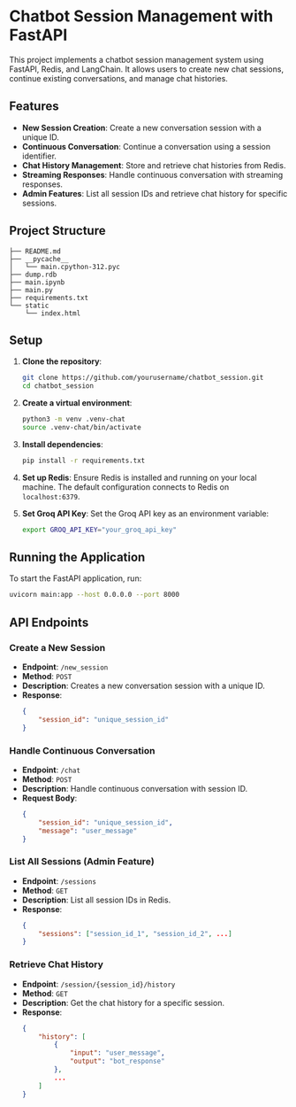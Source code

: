 # Chatbot Session Management with FastAPI

This project implements a chatbot session management system using FastAPI, Redis, and LangChain. It allows users to create new chat sessions, continue existing conversations, and manage chat histories.

## Features

- **New Session Creation**: Create a new conversation session with a unique ID.
- **Continuous Conversation**: Continue a conversation using a session identifier.
- **Chat History Management**: Store and retrieve chat histories from Redis.
- **Streaming Responses**: Handle continuous conversation with streaming responses.
- **Admin Features**: List all session IDs and retrieve chat history for specific sessions.

## Project Structure

```
├── README.md
├── __pycache__
│   └── main.cpython-312.pyc
├── dump.rdb
├── main.ipynb
├── main.py
├── requirements.txt
└── static
    └── index.html
```

## Setup

1. **Clone the repository**:
    ```sh
    git clone https://github.com/yourusername/chatbot_session.git
    cd chatbot_session
    ```

2. **Create a virtual environment**:
    ```sh
    python3 -m venv .venv-chat
    source .venv-chat/bin/activate
    ```

3. **Install dependencies**:
    ```sh
    pip install -r requirements.txt
    ```

4. **Set up Redis**:
    Ensure Redis is installed and running on your local machine. The default configuration connects to Redis on `localhost:6379`.

5. **Set Groq API Key**:
    Set the Groq API key as an environment variable:
    ```sh
    export GROQ_API_KEY="your_groq_api_key"
    ```

## Running the Application

To start the FastAPI application, run:

```sh
uvicorn main:app --host 0.0.0.0 --port 8000
```

## API Endpoints

### Create a New Session
- **Endpoint**: `/new_session`
- **Method**: `POST`
- **Description**: Creates a new conversation session with a unique ID.
- **Response**:
    ```json
    {
        "session_id": "unique_session_id"
    }
    ```

### Handle Continuous Conversation
- **Endpoint**: `/chat`
- **Method**: `POST`
- **Description**: Handle continuous conversation with session ID.
- **Request Body**:
    ```json
    {
        "session_id": "unique_session_id",
        "message": "user_message"
    }
    ```

### List All Sessions (Admin Feature)
- **Endpoint**: `/sessions`
- **Method**: `GET`
- **Description**: List all session IDs in Redis.
- **Response**:
    ```json
    {
        "sessions": ["session_id_1", "session_id_2", ...]
    }
    ```

### Retrieve Chat History
- **Endpoint**: `/session/{session_id}/history`
- **Method**: `GET`
- **Description**: Get the chat history for a specific session.
- **Response**:
    ```json
    {
        "history": [
            {
                "input": "user_message",
                "output": "bot_response"
            },
            ...
        ]
    }
    ```
